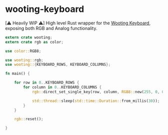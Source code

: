 # wooting-keyboard

[⚠ Heavily WIP ⚠] High level Rust wrapper for the [Wooting Keyboard](https://www.wooting.nl/), exposing both RGB and Analog functionality.

```rust
extern crate wooting;
extern crate rgb as color;

use color::RGB8;

use wooting::rgb;
use wooting::{KEYBOARD_ROWS, KEYBOARD_COLUMNS};

fn main() {

    for row in 0..KEYBOARD_ROWS {
        for column in 0..KEYBOARD_COLUMNS {
            rgb::direct_set_single_key(row, column, RGB8::new(255, 0, 0));

            std::thread::sleep(std::time::Duration::from_millis(30));
        }
    }

    rgb::reset();

}
```
